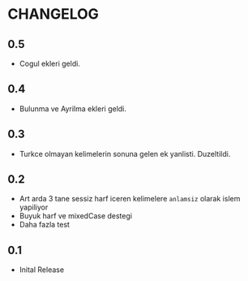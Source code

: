 # CHANGELOG

## 0.5
- Cogul ekleri geldi. 

## 0.4
- Bulunma ve Ayrilma ekleri geldi.

## 0.3
- Turkce olmayan kelimelerin sonuna gelen ek yanlisti. Duzeltildi.

## 0.2
- Art arda 3 tane sessiz harf iceren kelimelere `anlamsiz` olarak islem yapiliyor
- Buyuk harf ve mixedCase destegi 
- Daha fazla test

## 0.1
- Inital Release